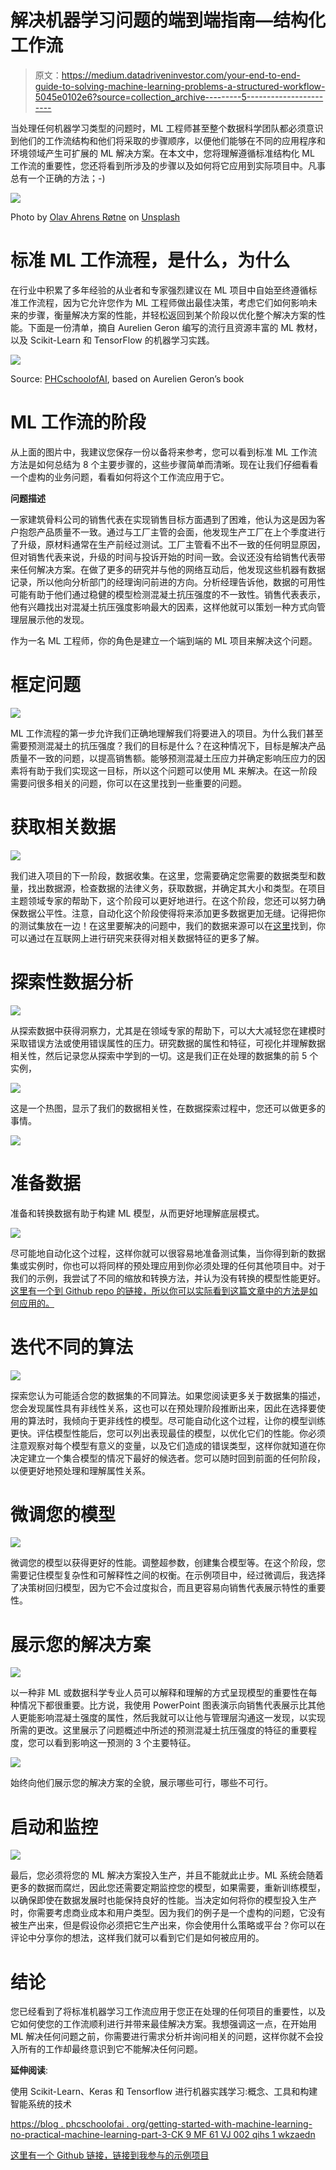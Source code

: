 # 解决机器学习问题的端到端指南—结构化工作流

> 原文：<https://medium.datadriveninvestor.com/your-end-to-end-guide-to-solving-machine-learning-problems-a-structured-workflow-5045e0102e6?source=collection_archive---------5----------------------->

当处理任何机器学习类型的问题时，ML 工程师甚至整个数据科学团队都必须意识到他们的工作流结构和他们将采取的步骤顺序，以便他们能够在不同的应用程序和环境领域产生可扩展的 ML 解决方案。在本文中，您将理解遵循标准结构化 ML 工作流的重要性，您还将看到所涉及的步骤以及如何将它应用到实际项目中。凡事总有一个正确的方法；-)

![](img/8148aac416ecb2d469ed466193bd2966.png)

Photo by [Olav Ahrens Røtne](https://unsplash.com/@olav_ahrens?utm_source=medium&utm_medium=referral) on [Unsplash](https://unsplash.com?utm_source=medium&utm_medium=referral)

# 标准 ML 工作流程，是什么，为什么

在行业中积累了多年经验的从业者和专家强烈建议在 ML 项目中自始至终遵循标准工作流程，因为它允许您作为 ML 工程师做出最佳决策，考虑它们如何影响未来的步骤，衡量解决方案的性能，并轻松返回到某个阶段以优化整个解决方案的性能。下面是一份清单，摘自 Aurelien Geron 编写的流行且资源丰富的 ML 教材，以及 Scikit-Learn 和 TensorFlow 的机器学习实践。

![](img/3bc5b4ab277d8f709e3f22ea4bbadb5a.png)

Source: [PHCschoolofAI](https://blog.phcschoolofai.org/getting-started-with-machine-learning-no-practical-machine-learning-part-3-ck9mf61vj002qihs1iwkzaedn?guid=none&deviceId=355b25c2-c211-4445-ac92-003f462e6070), based on Aurelien Geron’s book

# ML 工作流的阶段

从上面的图片中，我建议您保存一份以备将来参考，您可以看到标准 ML 工作流方法是如何总结为 8 个主要步骤的，这些步骤简单而清晰。现在让我们仔细看看一个虚构的业务问题，看看如何将这个工作流应用于它。

**问题描述**

一家建筑骨料公司的销售代表在实现销售目标方面遇到了困难，他认为这是因为客户抱怨产品质量不一致。通过与工厂主管的会面，他发现生产工厂在上个季度进行了升级，原材料通常在生产前经过测试。工厂主管看不出不一致的任何明显原因，但对销售代表来说，升级的时间与投诉开始的时间一致。会议还没有给销售代表带来任何解决方案。在做了更多的研究并与他的网络互动后，他发现这些机器有数据记录，所以他向分析部门的经理询问前进的方向。分析经理告诉他，数据的可用性可能有助于他们通过稳健的模型检测混凝土抗压强度的不一致性。销售代表表示，他有兴趣找出对混凝土抗压强度影响最大的因素，这样他就可以策划一种方式向管理层展示他的发现。

作为一名 ML 工程师，你的角色是建立一个端到端的 ML 项目来解决这个问题。

# 框定问题

![](img/9d4b8c7c652c015824071cc09a999314.png)

ML 工作流程的第一步允许我们正确地理解我们将要进入的项目。为什么我们甚至需要预测混凝土的抗压强度？我们的目标是什么？在这种情况下，目标是解决产品质量不一致的问题，以提高销售额。能够预测混凝土压应力并确定影响压应力的因素将有助于我们实现这一目标，所以这个问题可以使用 ML 来解决。在这一阶段需要问很多相关的问题，你可以在这里找到一些重要的问题。

# 获取相关数据

![](img/c419ee3b9cb536084d034f2cad4af5ec.png)

我们进入项目的下一阶段，数据收集。在这里，您需要确定您需要的数据类型和数量，找出数据源，检查数据的法律义务，获取数据，并确定其大小和类型。在项目主题领域专家的帮助下，这个阶段可以更好地进行。在这个阶段，您还可以努力确保数据公平性。注意，自动化这个阶段使得将来添加更多数据更加无缝。记得把你的测试集放在一边！在这里要解决的问题中，我们的数据来源可以在[这里](http://archive.ics.uci.edu/ml/datasets/Concrete+Compressive+Strength)找到，你可以通过在互联网上进行研究来获得对相关数据特征的更多了解。

# 探索性数据分析

![](img/6d43b175371746ab7e8975efe19196a0.png)

从探索数据中获得洞察力，尤其是在领域专家的帮助下，可以大大减轻您在建模时采取错误方法或使用错误属性的压力。研究数据的属性和特征，可视化并理解数据相关性，然后记录您从探索中学到的一切。这是我们正在处理的数据集的前 5 个实例，

![](img/b884999a15aefde9186aad74a118d26f.png)

这是一个热图，显示了我们的数据相关性，在数据探索过程中，您还可以做更多的事情。

![](img/593822e5c81888a91e0ede4a4e90a4d7.png)

# 准备数据

准备和转换数据有助于构建 ML 模型，从而更好地理解底层模式。

![](img/3f9b85f5d17b3e4a1b1adfd6127cef3e.png)

尽可能地自动化这个过程，这样你就可以很容易地准备测试集，当你得到新的数据集或实例时，你也可以将同样的预处理应用到你必须处理的任何其他项目中。对于我们的示例，我尝试了不同的缩放和转换方法，并认为没有转换的模型性能更好。[这里有一个到 Github repo 的链接，所以你可以实际看到这篇文章中的方法是如何应用的。](https://github.com/JoyUgoyah/PracticalMachineLearningCourse/blob/master/Modeling_the_compressive_strength_of_Concrete_to_improve_the_quality_consistency.ipynb)

# 迭代不同的算法

![](img/2da51898585f4adb44e7a653d797ff60.png)

探索您认为可能适合您的数据集的不同算法。如果您阅读更多关于数据集的描述，您会发现属性具有非线性关系，这也可以在预处理阶段推断出来，因此在选择要使用的算法时，我倾向于更非线性的模型。尽可能自动化这个过程，让你的模型训练更快。评估模型性能后，您可以列出表现最佳的模型，以优化它们的性能。你必须注意观察对每个模型有意义的变量，以及它们造成的错误类型，这样你就知道在你决定建立一个集合模型的情况下最好的候选者。您可以随时回到前面的任何阶段，以便更好地预处理和理解属性关系。

# 微调您的模型

![](img/00b508d4d860b518ecce63c7b02fae4f.png)

微调您的模型以获得更好的性能。调整超参数，创建集合模型等。在这个阶段，您需要记住模型复杂性和可解释性之间的权衡。在示例项目中，经过微调后，我选择了决策树回归模型，因为它不会过度拟合，而且更容易向销售代表展示特性的重要性。

# 展示您的解决方案

![](img/85d2845d0d926e75a8505a9d2bb4f569.png)

以一种非 ML 或数据科学专业人员可以解释和理解的方式呈现模型的重要性在每种情况下都很重要。比方说，我使用 PowerPoint 图表演示向销售代表展示比其他人更能影响混凝土强度的属性，然后我就可以让他与管理层沟通这一发现，以实现所需的更改。这里展示了问题概述中所述的预测混凝土抗压强度的特征的重要程度，您可以看到影响这一预测的 3 个主要特征。

![](img/aae733540397ecad55d21f07c9f94467.png)

始终向他们展示您的解决方案的全貌，展示哪些可行，哪些不可行。

# 启动和监控

![](img/182361d84974a53d200b40de19eff3c5.png)

最后，您必须将您的 ML 解决方案投入生产，并且不能就此止步。ML 系统会随着更多的数据而腐烂，因此您还需要定期监控您的模型，如果需要，重新训练模型，以确保即使在数据发展时也能保持良好的性能。当决定如何将你的模型投入生产时，你需要考虑商业成本和用户类型。因为我们的例子是一个虚构的问题，它没有被生产出来，但是假设你必须把它生产出来，你会使用什么策略或平台？你可以在评论中分享你的想法，这样我们就可以看到它们是如何被应用的。

# 结论

您已经看到了将标准机器学习工作流应用于您正在处理的任何项目的重要性，以及它如何使您的工作流顺利进行并带来最佳解决方案。我想强调这一点，在开始用 ML 解决任何问题之前，你需要进行需求分析并询问相关的问题，这样你就不会投入所有的工作却最终意识到它不能解决任何问题。

**延伸阅读**:

使用 Scikit-Learn、Keras 和 Tensorflow 进行机器实践学习:概念、工具和构建智能系统的技术

[https://blog . phcschoolofai . org/getting-started-with-machine-learning-no-practical-machine-learning-part-3-CK 9 MF 61 VJ 002 qihs 1 wkzaedn](https://blog.phcschoolofai.org/getting-started-with-machine-learning-no-practical-machine-learning-part-3-ck9mf61vj002qihs1iwkzaedn)

[这里有一个 Github 链接，链接到我参与的示例项目](https://github.com/JoyUgoyah/PracticalMachineLearningCourse/blob/master/Modeling_the_compressive_strength_of_Concrete_to_improve_the_quality_consistency.ipynb)